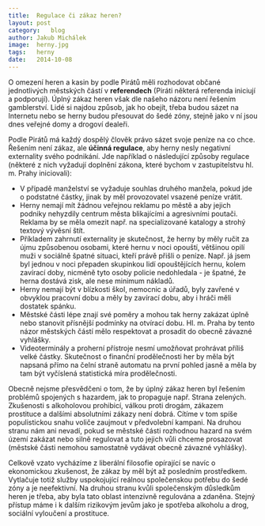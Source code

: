 ```yaml
---
title:	Regulace či zákaz heren?
layout:	post
category:	blog
author:	Jakub Michálek
image:	herny.jpg
tags:	herny
date:	2014-10-08
---
```


O omezení heren a kasin by podle Pirátů měli rozhodovat občané jednotlivých městských částí v **referendech** (Piráti některá referenda iniciují a podporují). Úplný zákaz heren však dle našeho názoru není řešením gamblerství. Lidé si najdou způsob, jak ho obejít, třeba budou sázet na Internetu nebo se herny budou přesouvat do šedé zóny, stejně jako v ní jsou dnes veřejné domy a drogoví dealeři. 

Podle Pirátů má každý dospělý člověk právo sázet svoje peníze na co chce. Řešením není zákaz, ale **účinná regulace**, aby herny nesly negativní externality svého podnikání. Jde například o následující způsoby regulace (některé z nich vyžadují doplnění zákona, které bychom v zastupitelstvu hl. m. Prahy iniciovali):

  * V případě manželství se vyžaduje souhlas druhého manžela, pokud jde o podstatné částky, jinak by měl provozovatel vsazené peníze vrátit. 
  * Herny nemají mít žádnou veřejnou reklamu po městě a aby jejich podniky nehyzdily centrum města blikajícími a agresivními poutači. Reklama by se měla omezit např. na specializované katalogy a strohý textový vývěsní štít.
  * Příkladem zahrnutí externality je skutečnost, že herny by měly ručit za újmu způsobenou osobami, které hernu v noci opouští, většinou opilí muži v sociálně špatné situaci, kteří právě přišli o peníze. Např. já jsem byl jednou v noci přepaden skupinkou lidí opouštějících hernu, kolem zavírací doby, nicméně tyto osoby policie nedohledala - je špatné, že herna dostává zisk, ale nese minimum nákladů. 
  * Herny nemají být v blízkosti škol, nemocnic a úřadů, byly zavřené v obvyklou pracovní dobu a měly by zavírací dobu, aby i hráči měli dostatek spánku.
  * Městské části lépe znají své poměry a mohou tak herny zakázat úplně nebo stanovit přísnější podmínky na otvírací dobu. Hl. m. Praha by tento názor městských částí mělo respektovat a prosadit do obecně závazné vyhlášky. 
  * Videoterminály a proherní přístroje nesmí umožňovat prohrávat příliš velké částky. Skutečnost o finanční prodělečnosti her by měla být napsaná přímo na čelní straně automatu na první pohled jasně a měla by tam být vyčíslená statistická míra prodělečnosti.

Obecně nejsme přesvědčeni o tom, že by úplný zákaz heren byl řešením problémů spojených s hazardem, jak to propaguje např. Strana zelených. Zkušenosti s alkoholovou prohibicí, válkou proti drogám, zákazem prostituce a dalšími absolutními zákazy není dobrá. Cítíme v tom spíše populistickou snahu voliče zaujmout v předvolební kampani. Na druhou stranu nám ani nevadí, pokud se městské části rozhodnou hazard na svém území zakázat nebo silně regulovat a tuto jejich vůli chceme prosazovat (městské části nemohou samostatně vydávat obecně závazné vyhlášky). 

Celkově vzato vycházíme z liberální filosofie opírající se navíc o ekonomickou zkušenost, že zákaz by měl být až posledním prostředkem. Vytlačuje totiž služby uspokojující reálnou společenskou potřebu do šedé zóny a je neefektivní. Na druhou stranu kvůli společenským důsledkům heren je třeba, aby byla tato oblast intenzivně regulována a zdaněna. Stejný přístup máme i k dalším rizikovým jevům jako je spotřeba alkoholu a drog, sociální vyloučení a prostituce.


